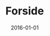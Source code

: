 ---
layout: "layouts/frontpage.njk"
title: "Forside"
hero_heading_1: "Digitale løsninger der"
hero_heading_2: "skaber resultater"
date: 2016-01-01
tags: "first"
---